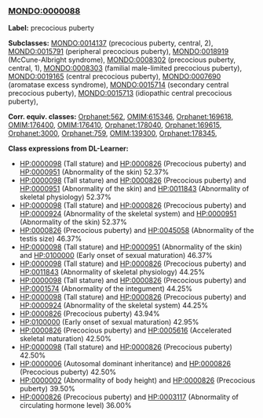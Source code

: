 
### [MONDO:0000088](http://purl.obolibrary.org/obo/MONDO_0000088)
**Label:** precocious puberty

**Subclasses:** [MONDO:0014137](http://purl.obolibrary.org/obo/MONDO_0014137) (precocious puberty, central, 2), [MONDO:0015791](http://purl.obolibrary.org/obo/MONDO_0015791) (peripheral precocious puberty), [MONDO:0018919](http://purl.obolibrary.org/obo/MONDO_0018919) (McCune-Albright syndrome), [MONDO:0008302](http://purl.obolibrary.org/obo/MONDO_0008302) (precocious puberty, central, 1), [MONDO:0008303](http://purl.obolibrary.org/obo/MONDO_0008303) (familial male-limited precocious puberty), [MONDO:0019165](http://purl.obolibrary.org/obo/MONDO_0019165) (central precocious puberty), [MONDO:0007690](http://purl.obolibrary.org/obo/MONDO_0007690) (aromatase excess syndrome), [MONDO:0015714](http://purl.obolibrary.org/obo/MONDO_0015714) (secondary central precocious puberty), [MONDO:0015713](http://purl.obolibrary.org/obo/MONDO_0015713) (idiopathic central precocious puberty), 

**Corr. equiv. classes:** [Orphanet:562](http://www.orpha.net/ORDO/Orphanet_562), [OMIM:615346](http://purl.obolibrary.org/obo/OMIM_615346), [Orphanet:169618](http://www.orpha.net/ORDO/Orphanet_169618), [OMIM:176400](http://purl.obolibrary.org/obo/OMIM_176400), [OMIM:176410](http://purl.obolibrary.org/obo/OMIM_176410), [Orphanet:178040](http://www.orpha.net/ORDO/Orphanet_178040), [Orphanet:169615](http://www.orpha.net/ORDO/Orphanet_169615), [Orphanet:3000](http://www.orpha.net/ORDO/Orphanet_3000), [Orphanet:759](http://www.orpha.net/ORDO/Orphanet_759), [OMIM:139300](http://purl.obolibrary.org/obo/OMIM_139300), [Orphanet:178345](http://www.orpha.net/ORDO/Orphanet_178345), 

**Class expressions from DL-Learner:**

- [HP:0000098](http://purl.obolibrary.org/obo/HP_0000098) (Tall stature) and [HP:0000826](http://purl.obolibrary.org/obo/HP_0000826) (Precocious puberty) and [HP:0000951](http://purl.obolibrary.org/obo/HP_0000951) (Abnormality of the skin) 52.37%
- [HP:0000098](http://purl.obolibrary.org/obo/HP_0000098) (Tall stature) and [HP:0000826](http://purl.obolibrary.org/obo/HP_0000826) (Precocious puberty) and [HP:0000951](http://purl.obolibrary.org/obo/HP_0000951) (Abnormality of the skin) and [HP:0011843](http://purl.obolibrary.org/obo/HP_0011843) (Abnormality of skeletal physiology) 52.37%
- [HP:0000098](http://purl.obolibrary.org/obo/HP_0000098) (Tall stature) and [HP:0000826](http://purl.obolibrary.org/obo/HP_0000826) (Precocious puberty) and [HP:0000924](http://purl.obolibrary.org/obo/HP_0000924) (Abnormality of the skeletal system) and [HP:0000951](http://purl.obolibrary.org/obo/HP_0000951) (Abnormality of the skin) 52.37%
- [HP:0000826](http://purl.obolibrary.org/obo/HP_0000826) (Precocious puberty) and [HP:0045058](http://purl.obolibrary.org/obo/HP_0045058) (Abnormality of the testis size) 46.37%
- [HP:0000098](http://purl.obolibrary.org/obo/HP_0000098) (Tall stature) and [HP:0000951](http://purl.obolibrary.org/obo/HP_0000951) (Abnormality of the skin) and [HP:0100000](http://purl.obolibrary.org/obo/HP_0100000) (Early onset of sexual maturation) 46.37%
- [HP:0000098](http://purl.obolibrary.org/obo/HP_0000098) (Tall stature) and [HP:0000826](http://purl.obolibrary.org/obo/HP_0000826) (Precocious puberty) and [HP:0011843](http://purl.obolibrary.org/obo/HP_0011843) (Abnormality of skeletal physiology) 44.25%
- [HP:0000098](http://purl.obolibrary.org/obo/HP_0000098) (Tall stature) and [HP:0000826](http://purl.obolibrary.org/obo/HP_0000826) (Precocious puberty) and [HP:0001574](http://purl.obolibrary.org/obo/HP_0001574) (Abnormality of the integument) 44.25%
- [HP:0000098](http://purl.obolibrary.org/obo/HP_0000098) (Tall stature) and [HP:0000826](http://purl.obolibrary.org/obo/HP_0000826) (Precocious puberty) and [HP:0000924](http://purl.obolibrary.org/obo/HP_0000924) (Abnormality of the skeletal system) 44.25%
- [HP:0000826](http://purl.obolibrary.org/obo/HP_0000826) (Precocious puberty) 43.94%
- [HP:0100000](http://purl.obolibrary.org/obo/HP_0100000) (Early onset of sexual maturation) 42.95%
- [HP:0000826](http://purl.obolibrary.org/obo/HP_0000826) (Precocious puberty) and [HP:0005616](http://purl.obolibrary.org/obo/HP_0005616) (Accelerated skeletal maturation) 42.50%
- [HP:0000098](http://purl.obolibrary.org/obo/HP_0000098) (Tall stature) and [HP:0000826](http://purl.obolibrary.org/obo/HP_0000826) (Precocious puberty) 42.50%
- [HP:0000006](http://purl.obolibrary.org/obo/HP_0000006) (Autosomal dominant inheritance) and [HP:0000826](http://purl.obolibrary.org/obo/HP_0000826) (Precocious puberty) 42.50%
- [HP:0000002](http://purl.obolibrary.org/obo/HP_0000002) (Abnormality of body height) and [HP:0000826](http://purl.obolibrary.org/obo/HP_0000826) (Precocious puberty) 39.50%
- [HP:0000826](http://purl.obolibrary.org/obo/HP_0000826) (Precocious puberty) and [HP:0003117](http://purl.obolibrary.org/obo/HP_0003117) (Abnormality of circulating hormone level) 36.00%


